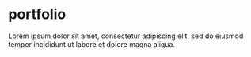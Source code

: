 # portfolio
Lorem ipsum dolor sit amet, consectetur adipiscing elit, sed do eiusmod tempor incididunt ut labore et dolore magna aliqua.

